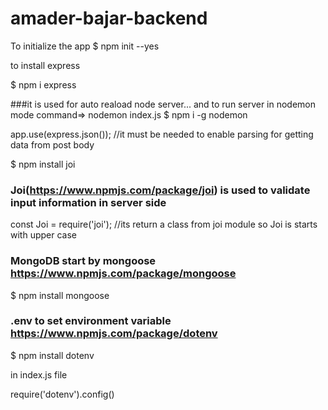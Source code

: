 # amader-bajar-backend
To initialize the app
$ npm init --yes

to install express

$ npm i express


###it is used for auto reaload node server... and to run server in nodemon mode command=> nodemon index.js
$ npm i -g nodemon


app.use(express.json()); //it must be needed to enable parsing for getting data from post body

$ npm install joi
### Joi(https://www.npmjs.com/package/joi) is used to validate input information in server side


const Joi = require('joi'); //its return a class from joi module so Joi is starts with upper case

### MongoDB start by mongoose https://www.npmjs.com/package/mongoose

$ npm install mongoose

### .env to set environment variable  https://www.npmjs.com/package/dotenv

$ npm install dotenv

in index.js file

require('dotenv').config()
